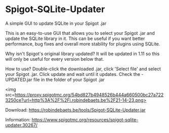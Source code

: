 # Spigot-SQLite-Updater
A simple GUI to update SQLite in your Spigot .jar

This is an easy-to-use GUI that allows you to select your Spigot .jar and update the SQLite library in it. This can be useful if you want better performance, bug fixes and overall more stability for plugins using SQLite.

Why isn't Spigot's original library updated?
It will be updated in 1.11 so this will only be useful for every version below that.

How to use?
Double-click the downloaded .jar, click 'Select file' and select your Spigot .jar.
Click update and wait until it updates. Check the -UPDATED.jar file in the folder of your Spigot .jar

<img src=https://proxy.spigotmc.org/54bd827b4948526b444a660500bc27a7223250ce?url=http%3A%2F%2Fi.robindebaets.be%2F21-14-23.png>

Download: https://robindebaets.be/tools/Spigot-SQLite-Updater.jar

Information: https://www.spigotmc.org/resources/spigot-sqlite-updater.30267/
